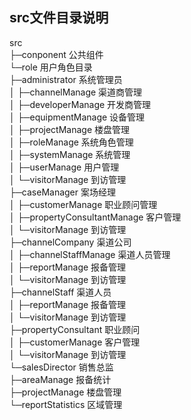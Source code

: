 ## src文件目录说明

src  
 ├─conponent  公共组件  
 └─role  用户角色目录  
     ├─administrator  系统管理员  
     │  ├─channelManage  渠道商管理  
     │  ├─developerManage  开发商管理  
     │  ├─equipmentManage  设备管理  
     │  ├─projectManage  楼盘管理  
     │  ├─roleManage  系统角色管理  
     │  ├─systemManage  系统管理  
     │  ├─userManage  用户管理  
     │  └─visitorManage  到访管理  
     ├─caseManager  案场经理  
     │  ├─customerManage  职业顾问管理  
     │  ├─propertyConsultantManage  客户管理  
     │  └─visitorManage  到访管理  
     ├─channelCompany  渠道公司  
     │  ├─channelStaffManage  渠道人员管理  
     │  ├─reportManage  报备管理  
     │  └─visitorManage  到访管理  
     ├─channelStaff  渠道人员  
     │  ├─reportManage  报备管理  
     │  └─visitorManage  到访管理  
     ├─propertyConsultant  职业顾问  
     │  ├─customerManage  客户管理  
     │  └─visitorManage  到访管理  
     └─salesDirector  销售总监  
         ├─areaManage  报备统计  
         ├─projectManage  楼盘管理  
         └─reportStatistics  区域管理  
